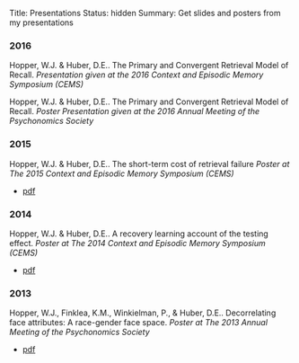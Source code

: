 Title: Presentations
Status: hidden
Summary: Get slides and posters from my presentations

### 2016
Hopper, W.J. & Huber, D.E.. The Primary and Convergent Retrieval Model of Recall.
*Presentation given at the 2016 Context and Episodic Memory Symposium (CEMS)*

Hopper, W.J. & Huber, D.E.. The Primary and Convergent Retrieval Model of Recall.
*Poster Presentation given at the 2016 Annual Meeting of the Psychonomics Society*

### 2015

Hopper, W.J. & Huber, D.E.. The short-term cost of retrieval failure
*Poster at The 2015 Context and Episodic Memory Symposium (CEMS)*

-   [pdf]({filename}/pres/CEMS_2015.pdf)

### 2014

Hopper, W.J. & Huber, D.E.. A recovery learning account of the testing
effect. *Poster at The 2014 Context and Episodic Memory Symposium
(CEMS)*

-   [pdf]({filename}/pres/CEMS_2014.pdf)

### 2013

Hopper, W.J., Finklea, K.M., Winkielman, P., & Huber, D.E..
Decorrelating face attributes: A race-gender face space. *Poster at The
2013 Annual Meeting of the Psychonomics Society*

-   [pdf]({filename}/pres/psychonomics2013_facespace.pdf)
